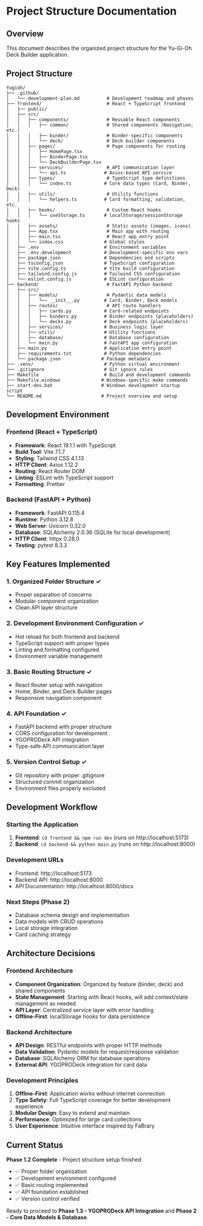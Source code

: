 # Project Structure Documentation

## Overview
This document describes the organized project structure for the Yu-Gi-Oh Deck Builder application.

## Project Structure

```
Yugioh/
├── .github/
│   └── development-plan.md          # Development roadmap and phases
├── frontend/                        # React + TypeScript frontend
│   ├── public/
│   ├── src/
│   │   ├── components/              # Reusable React components
│   │   │   ├── common/              # Shared components (Navigation, etc.)
│   │   │   ├── binder/              # Binder-specific components
│   │   │   └── deck/                # Deck builder components
│   │   ├── pages/                   # Page components for routing
│   │   │   ├── HomePage.tsx
│   │   │   ├── BinderPage.tsx
│   │   │   └── DeckBuilderPage.tsx
│   │   ├── services/                # API communication layer
│   │   │   └── api.ts              # Axios-based API service
│   │   ├── types/                   # TypeScript type definitions
│   │   │   └── index.ts            # Core data types (Card, Binder, Deck)
│   │   ├── utils/                   # Utility functions
│   │   │   └── helpers.ts          # Card formatting, validation, etc.
│   │   ├── hooks/                   # Custom React hooks
│   │   │   └── useStorage.ts       # localStorage/sessionStorage hooks
│   │   ├── assets/                  # Static assets (images, icons)
│   │   ├── App.tsx                  # Main app with routing
│   │   ├── main.tsx                 # React app entry point
│   │   └── index.css               # Global styles
│   ├── .env                        # Environment variables
│   ├── .env.development            # Development-specific env vars
│   ├── package.json                # Dependencies and scripts
│   ├── tsconfig.json               # TypeScript configuration
│   ├── vite.config.ts              # Vite build configuration
│   ├── tailwind.config.js          # Tailwind CSS configuration
│   └── eslint.config.js            # ESLint configuration
├── backend/                         # FastAPI Python backend
│   ├── src/
│   │   ├── models/                  # Pydantic data models
│   │   │   └── __init__.py         # Card, Binder, Deck models
│   │   ├── routes/                  # API route handlers
│   │   │   ├── cards.py            # Card-related endpoints
│   │   │   ├── binders.py          # Binder endpoints (placeholders)
│   │   │   └── decks.py            # Deck endpoints (placeholders)
│   │   ├── services/               # Business logic layer
│   │   ├── utils/                  # Utility functions
│   │   ├── database/               # Database configuration
│   │   └── main.py                 # FastAPI app configuration
│   ├── main.py                     # Application entry point
│   ├── requirements.txt            # Python dependencies
│   └── package.json               # Package metadata
├── .venv/                          # Python virtual environment
├── .gitignore                      # Git ignore rules
├── Makefile                        # Build and development commands
├── Makefile.windows               # Windows-specific make commands
├── start-dev.bat                  # Windows development startup script
└── README.md                      # Project overview and setup
```

## Development Environment

### Frontend (React + TypeScript)
- **Framework**: React 19.1.1 with TypeScript
- **Build Tool**: Vite 7.1.7
- **Styling**: Tailwind CSS 4.1.13
- **HTTP Client**: Axios 1.12.2
- **Routing**: React Router DOM
- **Linting**: ESLint with TypeScript support
- **Formatting**: Prettier

### Backend (FastAPI + Python)
- **Framework**: FastAPI 0.115.4
- **Runtime**: Python 3.12.8
- **Web Server**: Uvicorn 0.32.0
- **Database**: SQLAlchemy 2.0.36 (SQLite for local development)
- **HTTP Client**: httpx 0.28.0
- **Testing**: pytest 8.3.3

## Key Features Implemented

### 1. Organized Folder Structure ✓
- Proper separation of concerns
- Modular component organization
- Clean API layer structure

### 2. Development Environment Configuration ✓
- Hot reload for both frontend and backend
- TypeScript support with proper types
- Linting and formatting configured
- Environment variable management

### 3. Basic Routing Structure ✓
- React Router setup with navigation
- Home, Binder, and Deck Builder pages
- Responsive navigation component

### 4. API Foundation ✓
- FastAPI backend with proper structure
- CORS configuration for development
- YGOPRODeck API integration
- Type-safe API communication layer

### 5. Version Control Setup ✓
- Git repository with proper .gitignore
- Structured commit organization
- Environment files properly excluded

## Development Workflow

### Starting the Application
1. **Frontend**: `cd frontend && npm run dev` (runs on http://localhost:5173)
2. **Backend**: `cd backend && python main.py` (runs on http://localhost:8000)

### Development URLs
- Frontend: http://localhost:5173
- Backend API: http://localhost:8000
- API Documentation: http://localhost:8000/docs

### Next Steps (Phase 2)
- Database schema design and implementation
- Data models with CRUD operations
- Local storage integration
- Card caching strategy

## Architecture Decisions

### Frontend Architecture
- **Component Organization**: Organized by feature (binder, deck) and shared components
- **State Management**: Starting with React hooks, will add context/state management as needed
- **API Layer**: Centralized service layer with error handling
- **Offline-First**: localStorage hooks for data persistence

### Backend Architecture
- **API Design**: RESTful endpoints with proper HTTP methods
- **Data Validation**: Pydantic models for request/response validation
- **Database**: SQLAlchemy ORM for database operations
- **External API**: YGOPRODeck integration for card data

### Development Principles
1. **Offline-First**: Application works without internet connection
2. **Type Safety**: Full TypeScript coverage for better development experience
3. **Modular Design**: Easy to extend and maintain
4. **Performance**: Optimized for large card collections
5. **User Experience**: Intuitive interface inspired by FaBrary

## Current Status
**Phase 1.2 Complete** - Project structure setup finished
- ✅ Proper folder organization
- ✅ Development environment configured
- ✅ Basic routing implemented
- ✅ API foundation established
- ✅ Version control verified

Ready to proceed to **Phase 1.3 - YGOPRODeck API Integration** and **Phase 2 - Core Data Models & Database**.

